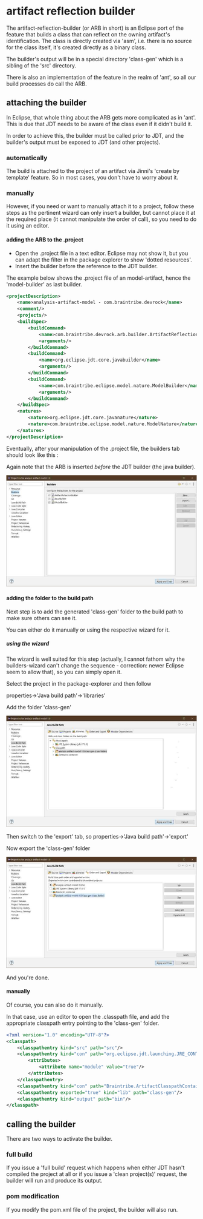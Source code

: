 # artifact reflection builder

The artifact-reflection-builder (or ARB in short) is an Eclipse port of the feature that builds a class that can reflect on the owning artifact's identification. The class is directly created via 'asm', i.e. there is no source for the class itself, it's created directly as a binary class. 

The builder's output will be in a special directory 'class-gen' which is a sibling of the 'src' directory. 

There is also an implementation of the feature in the realm of 'ant', so all our build processes do call the ARB. 

## attaching the builder
In Eclipse, that whole thing about the ARB gets more complicated as in 'ant'. This is due that JDT needs to be aware of the class even if it didn't build it.

In order to achieve this, the builder must be called prior to JDT, and the builder's output must be exposed to JDT (and other projects).


### automatically 
The build is attached to the project of an artifact via Jinni's 'create by template' feature. So in most cases, you don't have to worry about it.

### manually 
However, if you need or want to manually attach it to a project, follow these steps as the pertinent wizard can only insert a builder, but cannot place it at the required place (it cannot manipulate the order of call), so you need to do it using an editor.

#### adding the ARB to the .project

- Open the .project file in a text editor. Eclipse may not show it, but you can adapt the filter in the package explorer to show 'dotted resources'.
- Insert the builder before the reference to the JDT builder. 

The example below shows the .project file of an model-artifact, hence the 'model-builder' as last builder. 

```xml
<projectDescription>
	<name>analysis-artifact-model - com.braintribe.devrock</name>
	<comment/>
	<projects/>
	<buildSpec>
		<buildCommand>
			<name>com.braintribe.devrock.arb.builder.ArtifactReflectionBuilder</name>
			<arguments/>
		</buildCommand>
		<buildCommand>
			<name>org.eclipse.jdt.core.javabuilder</name>
			<arguments/>
		</buildCommand>
		<buildCommand>
			<name>com.braintribe.eclipse.model.nature.ModelBuilder</name>
			<arguments/>
		</buildCommand>
	</buildSpec>
	<natures>
		<nature>org.eclipse.jdt.core.javanature</nature>
		<nature>com.braintribe.eclipse.model.nature.ModelNature</nature>
	</natures>
</projectDescription>
```

Eventually, after your manipulation of the .project file, the builders tab should look like this : 

Again note that the ARB is inserted *before* the JDT builder (the java builder).

![picture of the builder's wizard](wz.builder.jpg "builders shown in the builder-properties wizard")

#### adding the folder to the build path
Next step is to add the generated 'class-gen' folder to the build path to make sure others can see it.

You can either do it manually or using the respective wizard for it.

##### using the wizard
The wizard is well suited for this step (actually, I cannot fathom why the builders-wizard can't change the sequence - correction: newer Eclipse seem to allow that), so you can simply open it.

Select the project in the package-explorer and then follow 

properties->'Java build path'->'libraries'

Add the folder 'class-gen'

![picture of the build-path libraries's wizard](wz.folder.jpg "builders shown in the build-path wizard")

Then switch to the 'export' tab, so properties->'Java build path'->'export'

Now export the 'class-gen' folder 

![picture of the build-path export's wizard](wz.export.jpg "builders shown in the build-path wizard")

And you're done.

#### manually  
Of course, you can also do it manually. 

In that case, use an editor to open the .classpath file, and add the appropriate classpath entry pointing to the 'class-gen' folder. 

```xml
<?xml version="1.0" encoding="UTF-8"?>
<classpath>
	<classpathentry kind="src" path="src"/>
	<classpathentry kind="con" path="org.eclipse.jdt.launching.JRE_CONTAINER">
		<attributes>
			<attribute name="module" value="true"/>
		</attributes>
	</classpathentry>
	<classpathentry kind="con" path="Braintribe.ArtifactClasspathContainer"/>
	<classpathentry exported="true" kind="lib" path="class-gen"/>
	<classpathentry kind="output" path="bin"/>
</classpath>
```

## calling the builder
There are two ways to activate the builder. 

### full build
If you issue a 'full build' request which happens when either JDT hasn't compiled the project at all or if you issue a 'clean project(s)' request, the builder will run and produce its output.

### pom modification
If you modify the pom.xml file of the project, the builder will also run.

